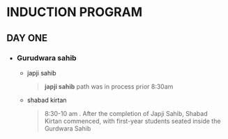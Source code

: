 # INDUCTION PROGRAM
## DAY ONE
* ### Gurudwara sahib
  * japji sahib 
    > **japji sahib** path was in process
    prior 8:30am
   
  * shabad kirtan
    > 8:30-10 am . After the completion of Japji Sahib, Shabad Kirtan commenced, with first-year students seated inside the Gurdwara Sahib
